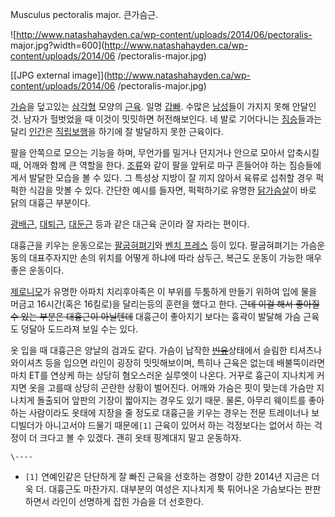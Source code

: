 Musculus pectoralis major. 큰가슴근.

![http://www.natashahayden.ca/wp-content/uploads/2014/06/pectoralis-
major.jpg?width=600](http://www.natashahayden.ca/wp-content/uploads/2014/06
/pectoralis-major.jpg)

[[JPG external image]](http://www.natashahayden.ca/wp-content/uploads/2014/06
/pectoralis-major.jpg)

[가슴](%EA%B0%80%EC%8A%B4.md)을 덮고있는 [삼각형](%EC%82%BC%EA%B0%81%ED%98%95.md)
모양의 [근육](%EA%B7%BC%EC%9C%A1.md). 일명 [갑빠](%EA%B0%91%EB%B9%A0.md). 수많은
[남성](%EB%82%A8%EC%84%B1.md)들이 가지지 못해 안달인 것. 남자가 헐벗었을 때 이것이 밋밋하면 허전해보인다. 네
발로 기어다니는 [짐승](%EC%A7%90%EC%8A%B9.md)들과는 달리 [인간](%EC%9D%B8%EA%B0%84.md)은
[직립보행](%EC%A7%81%EB%A6%BD%EB%B3%B4%ED%96%89.md)을 하기에 잘 발달하지 못한 근육이다.

팔을 안쪽으로 모으는 기능을 하며, 무언가를 밀거나 던지거나 안으로 모아서 압축시킬 때, 어깨와 함께 큰 역할을 한다.
[조류](%EC%A1%B0%EB%A5%98.md)와 같이 팔을 앞뒤로 마구 흔들어야 하는 짐승들에게서 발달한 모습을 볼 수 있다. 그
특성상 지방이 잘 끼지 않아서 육류로 섭취할 경우 퍽퍽한 식감을 맛볼 수 있다. 간단한 예시를 들자면, 퍽퍽하기로 유명한
[닭가슴살](%EB%8B%AD%EA%B0%80%EC%8A%B4%EC%82%B4.md)이 바로 닭의 대흉근 부분이다.

[광배근](%EA%B4%91%EB%B0%B0%EA%B7%BC.md),
[대퇴근](%EB%8C%80%ED%87%B4%EA%B7%BC.md),
[대둔근](%EB%8C%80%EB%91%94%EA%B7%BC.md) 등과 같은 대근육 군이라 잘 자라는 편이다.

대흉근을 키우는 운동으로는 [팔굽혀펴기](%ED%8C%94%EA%B5%BD%ED%98%80%ED%8E%B4%EA%B8%B0.md)와
[벤치 프레스](%EB%B2%A4%EC%B9%98%20%ED%94%84%EB%A0%88%EC%8A%A4.md) 등이 있다. 팔굽혀펴기는
가슴운동의 대표주자지만 손의 위치를 어떻게 하냐에 따라 삼두근, 복근도 운동이 가능한 매우 좋은 운동이다.

[제로니모](%EC%A0%9C%EB%A1%9C%EB%8B%88%EB%AA%A8.md)가 유명한 아파치 치리후아족은 이 부위를 두툼하게
만들기 위하여 입에 물을 머금고 16시간(혹은 16킬로)을 달리는등의 훈련을 했다고 한다. <del>근데 이걸 해서 좋아질 수 있는 부분은
대흉근이 아닐텐데</del> 대흉근이 좋아지기 보다는 흉곽이 발달해 가슴 근육도 덩달아 도드라져 보일 수는 있다.

옷 입을 때 대흉근은 양날의 검과도 같다. 가슴이 납작한 <del>[빈유](%EB%B9%88%EC%9C%A0.md)</del>상태에서
슬림한 티셔츠나 와이셔츠 등을 입으면 라인이 굉장히 밋밋해보이며, 특히나 근육은 없는데 배불뚝이라면 마치 ET를 연상케 하는 상당히
혐오스러운 실루엣이 나온다. 거꾸로 흉근이 지나치게 커지면 옷을 고를때 상당히 곤란한 상황이 벌어진다. 어깨와 가슴은 핏이 맞는데 가슴만
지나치게 돌출되어 앞판의 기장이 짧아지는 경우도 있기 때문. 물론, 아무리 웨이트를 좋아하는 사람이라도 옷태에 지장을 줄 정도로 대흉근을
키우는 경우는 전문 트레이너나 보디빌더가 아니고서야 드물기 때문에`[1]` 근육이 있어서 하는 걱정보다는 없어서 하는 걱정이 더 크다고 볼
수 있겠다. 괜히 옷태 핑계대지 말고 운동하자.

`\----`

  * `[1]` 연예인같은 단단하게 잘 빠진 근육을 선호하는 경향이 강한 2014년 지금은 더욱 더. 대흉근도 마찬가지. 대부분의 여성은 지나치게 툭 튀어나온 가슴보다는 판판하면서 라인이 선명하게 잡힌 가슴을 더 선호한다.

